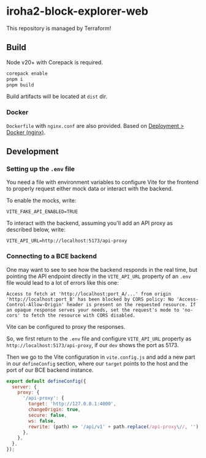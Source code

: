 # iroha2-block-explorer-web

This repository is managed by Terraform!

## Build

Node v20+ with Corepack is required.

```bash
corepack enable
pnpm i
pnpm build
```

Build artifacts will be located at `dist` dir.

### Docker

`Dockerfile` with `nginx.conf` are also provided. Based on [Deployment > Docker (nginx)](https://cli.vuejs.org/guide/deployment.html#docker-nginx).

## Development

### Setting up the `.env` file

You need a file with environment variables to configure Vite for the frontend to properly request either mock data or interact with the backend.

To enable the mocks, write:

```
VITE_FAKE_API_ENABLED=TRUE
```

To interact with the backend, assuming you'll add an API proxy as described below, write:

```
VITE_API_URL=http://localhost:5173/api-proxy
```

### Connecting to a BCE backend

One may want to see to see how the backend responds in the real time,
but pointing the API endpoint directly in the `VITE_API_URL` property of an `.env` file
would lead to a lot of errors like this one:

    Access to fetch at 'http://localhost:port_A/...' from origin 'http://localhost:port_B' has been blocked by CORS policy: No 'Access-Control-Allow-Origin' header is present on the requested resource. If an opaque response serves your needs, set the request's mode to 'no-cors' to fetch the resource with CORS disabled.

Vite can be configured to proxy the responses.

So, we first return to the `.env` file and configure `VITE_API_URL` property as `http://localhost:5173/api-proxy`, if our `dev` shows the port as 5173.

Then we go to the Vite configuration in `vite.config.js` and add a new part in our `defineConfig` section,
where our `target` points to the host and the port of our BCE backend instance.

```js
export default defineConfig({
  server: {
    proxy: {
      '/api-proxy': {
        target: 'http://127.0.0.1:4000',
        changeOrigin: true,
        secure: false,
        ws: false,
        rewrite: (path) => '/api/v1' + path.replace(/api-proxy\//, ''),
      },
    },
  },
});
```

